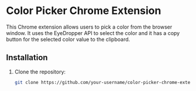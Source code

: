 # Color Picker Chrome Extension

This Chrome extension allows users to pick a color from the browser window. It uses the EyeDropper API to select the color and it has a copy button for the selected color value to the clipboard.

## Installation

1. Clone the repository:

   ```bash
   git clone https://github.com/your-username/color-picker-chrome-extension.git
